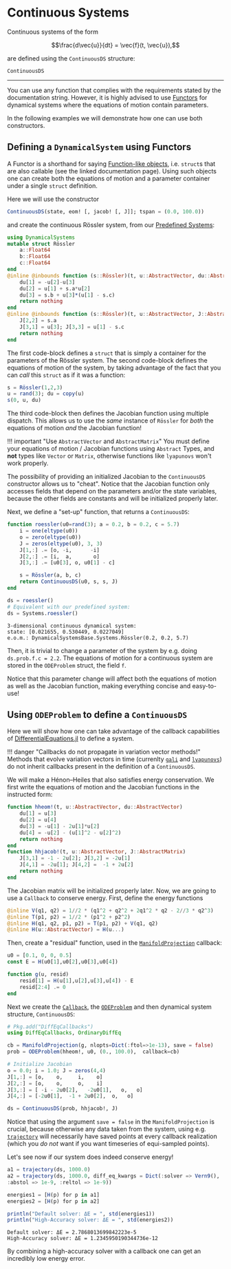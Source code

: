 # Continuous Systems
Continuous systems of the form
```math
\frac{d\vec{u}}{dt} = \vec{f}(t, \vec{u}),
```
are defined using the `ContinuousDS` structure:
```@docs
ContinuousDS
```
---
You can use any function that complies with the requirements stated by the documentation string. However, it is highly advised to use [Functors](https://docs.julialang.org/en/stable/manual/methods/#Function-like-objects-1) for dynamical systems where the equations
of motion contain parameters.

In the following examples we will demonstrate how one can use both constructors.

## Defining a `DynamicalSystem` using Functors
A Functor is a shorthand for saying [Function-like objects](https://docs.julialang.org/en/stable/manual/methods/#Function-like-objects-1),
i.e. `struct`s that are also callable (see the linked documentation page). Using
such objects one can create both the equations of motion and a parameter container
under a single `struct` definition.

Here we will use the constructor
```julia
ContinuousDS(state, eom! [, jacob! [, J]]; tspan = (0.0, 100.0))
```
and create the continuous Rössler
system, from our [Predefined Systems](predefined):
```julia
using DynamicalSystems
mutable struct Rössler
    a::Float64
    b::Float64
    c::Float64
end
@inline @inbounds function (s::Rössler)(t, u::AbstractVector, du::AbstractVector)
    du[1] = -u[2]-u[3]
    du[2] = u[1] + s.a*u[2]
    du[3] = s.b + u[3]*(u[1] - s.c)
    return nothing
end
@inline @inbounds function (s::Rössler)(t, u::AbstractVector, J::AbstractMatrix)
    J[2,2] = s.a
    J[3,1] = u[3]; J[3,3] = u[1] - s.c
    return nothing
end
```
The first code-block defines a `struct` that is simply a container for the
parameters of the Rössler system. The second code-block defines the equations
of motion of the system, by taking advantage of the fact that you can *call*
this `struct` as if it was a function:
```julia
s = Rössler(1,2,3)
u = rand(3); du = copy(u)
s(0, u, du)
```

The third code-block then defines the Jacobian function using multiple dispatch.
This allows us to use the *same* instance of `Rössler` for *both* the equations
of motion *and* the Jacobian function!

!!! important "Use `AbstractVector` and `AbstractMatrix`"
    You must define your equations of motion / Jacobian functions using `Abstract`
    Types, and **not** types like `Vector` or `Matrix`, otherwise functions like
    `lyapunovs` won't work properly.

The possibility of providing an initialized
Jacobian to the `ContinuousDS` constructor allows us to "cheat".
Notice that the Jacobian function only accesses
fields that depend on the parameters and/or the state variables, because the other
fields are constants and will be initialized properly later.

Next, we define a "set-up" function, that returns a `ContinuousDS`:
```julia
function roessler(u0=rand(3); a = 0.2, b = 0.2, c = 5.7)
    i = one(eltype(u0))
    o = zero(eltype(u0))
    J = zeros(eltype(u0), 3, 3)
    J[1,:] .= [o, -i,      -i]
    J[2,:] .= [i,  a,       o]
    J[3,:] .= [u0[3], o, u0[1] - c]

    s = Rössler(a, b, c)
    return ContinuousDS(u0, s, s, J)
end

ds = roessler()
# Equivalent with our predefined system:
ds = Systems.roessler()
```
```
3-dimensional continuous dynamical system:
state: [0.021655, 0.530449, 0.0227049]
e.o.m.: DynamicalSystemsBase.Systems.Rössler(0.2, 0.2, 5.7)
```
Then, it is trivial to change a parameter of the system by e.g. doing
`ds.prob.f.c = 2.2`. The equations of motion for a continuous system are stored in the `ODEProblem` struct, the field `f`.

Notice that this parameter change will affect both the equations of motion as well
as the Jacobian function, making everything concise and easy-to-use!

## Using `ODEProblem` to define a `ContinuousDS`
Here we will show how one can take advantage of the callback capabilities of [DifferentialEquations.jl](http://docs.juliadiffeq.org/latest/) to define
a system.

!!! danger "Callbacks do not propagate in variation vector methods!"
    Methods that evolve variation vectors in time (currenlty [`gali`](@ref) and
    [`lyapunovs`](@ref)) do not inherit callbacks present in the definition
    of a `ContinuousDS`.

We will make a Hénon–Heiles that also satisfies energy conservation.
We first write the equations of motion and the Jacobian functions in the instructed form:
```julia
function hheom!(t, u::AbstractVector, du::AbstractVector)
    du[1] = u[3]
    du[2] = u[4]
    du[3] = -u[1] - 2u[1]*u[2]
    du[4] = -u[2] - (u[1]^2 - u[2]^2)
    return nothing
end
function hhjacob!(t, u::AbstractVector, J::AbstractMatrix)
    J[3,1] = -1 - 2u[2]; J[3,2] = -2u[1]
    J[4,1] = -2u[1]; J[4,2] =  -1 + 2u[2]
    return nothing
end
```
The Jacobian matrix will be initialized properly later. Now, we are going to use a
`Callback` to conserve energy. First, define the energy functions
```julia
@inline V(q1, q2) = 1//2 * (q1^2 + q2^2 + 2q1^2 * q2 - 2//3 * q2^3)
@inline T(p1, p2) = 1//2 * (p1^2 + p2^2)
@inline H(q1, q2, p1, p2) = T(p1, p2) + V(q1, q2)
@inline H(u::AbstractVector) = H(u...)
```

Then, create a "residual" function, used in the [`ManifoldProjection`](http://docs.juliadiffeq.org/latest/features/callback_library.html#Manifold-Conservation-and-Projection-1) callback:

```julia
u0 = [0.1, 0, 0, 0.5]
const E = H(u0[1],u0[2],u0[3],u0[4])

function g(u, resid)
    resid[1] = H(u[1],u[2],u[3],u[4]) - E
    resid[2:4] .= 0
end
```

Next we create the [`Callback`](http://docs.juliadiffeq.org/latest/features/callback_functions.html),
the [`ODEProblem`](http://docs.juliadiffeq.org/latest/types/ode_types.html) and then
dynamical system structure, `ContinuousDS`:

```julia
# Pkg.add("DiffEqCallbacks")
using DiffEqCallbacks, OrdinaryDiffEq

cb = ManifoldProjection(g, nlopts=Dict(:ftol=>1e-13), save = false)
prob = ODEProblem(hheom!, u0, (0., 100.0),  callback=cb)

# Initialize Jacobian
o = 0.0; i = 1.0; J = zeros(4,4)
J[1,:] = [o,    o,     i,    o]
J[2,:] = [o,    o,     o,    i]
J[3,:] = [ -i - 2u0[2],   -2u0[1],   o,   o]
J[4,:] = [-2u0[1],  -1 + 2u0[2],  o,   o]

ds = ContinuousDS(prob, hhjacob!, J)
```

Notice that using the argument `save = false` in the `ManifoldProjection` is crucial, because otherwise any data taken from the system,
using e.g. [`trajectory`](@ref) will necessarily have saved points at every
callback realization (which you *do not* want if you want timeseries of equi-sampled
points).

Let's see now if our system does indeed conserve energy!
```julia
a1 = trajectory(ds, 1000.0)
a2 = trajectory(ds, 1000.0, diff_eq_kwargs = Dict(:solver => Vern9(),
:abstol => 1e-9, :reltol => 1e-9))

energies1 = [H(p) for p in a1]
energies2 = [H(p) for p in a2]

println("Default solver: ΔE = ", std(energies1))
println("High-Accuracy solver: ΔΕ = ", std(energies2))
```
```
Default solver: ΔE = 2.7868013699842223e-5
High-Accuracy solver: ΔΕ = 1.2345950190344736e-12
```
By combining a high-accuracy solver with a callback one can get an incredibly low
energy error.
